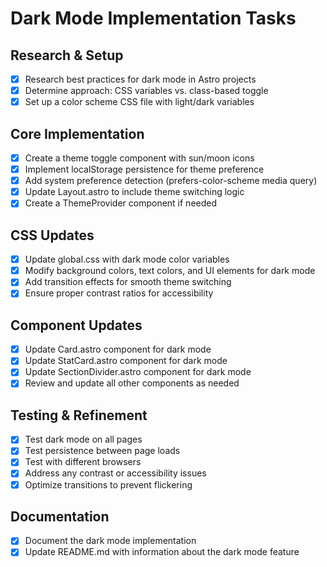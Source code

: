 # Dark Mode Implementation Tasks

## Research & Setup
- [x] Research best practices for dark mode in Astro projects
- [x] Determine approach: CSS variables vs. class-based toggle
- [x] Set up a color scheme CSS file with light/dark variables

## Core Implementation
- [x] Create a theme toggle component with sun/moon icons
- [x] Implement localStorage persistence for theme preference
- [x] Add system preference detection (prefers-color-scheme media query)
- [x] Update Layout.astro to include theme switching logic
- [x] Create a ThemeProvider component if needed

## CSS Updates
- [x] Update global.css with dark mode color variables
- [x] Modify background colors, text colors, and UI elements for dark mode
- [x] Add transition effects for smooth theme switching
- [x] Ensure proper contrast ratios for accessibility

## Component Updates
- [x] Update Card.astro component for dark mode
- [x] Update StatCard.astro component for dark mode  
- [x] Update SectionDivider.astro component for dark mode
- [x] Review and update all other components as needed

## Testing & Refinement
- [x] Test dark mode on all pages
- [x] Test persistence between page loads
- [x] Test with different browsers
- [x] Address any contrast or accessibility issues
- [x] Optimize transitions to prevent flickering

## Documentation
- [x] Document the dark mode implementation
- [x] Update README.md with information about the dark mode feature
